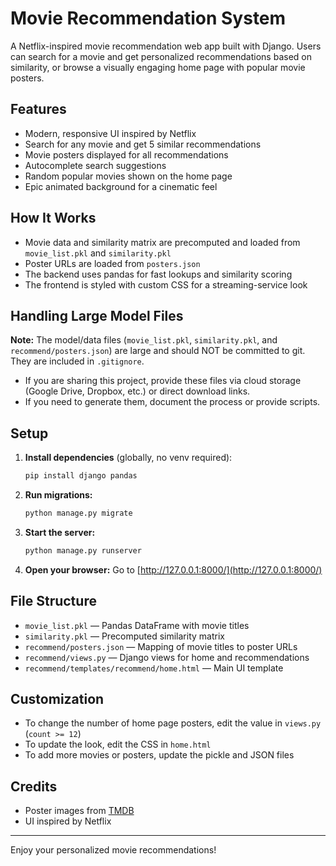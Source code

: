 # Movie Recommendation System

A Netflix-inspired movie recommendation web app built with Django. Users can search for a movie and get personalized recommendations based on similarity, or browse a visually engaging home page with popular movie posters.

## Features
- Modern, responsive UI inspired by Netflix
- Search for any movie and get 5 similar recommendations
- Movie posters displayed for all recommendations
- Autocomplete search suggestions
- Random popular movies shown on the home page
- Epic animated background for a cinematic feel

## How It Works
- Movie data and similarity matrix are precomputed and loaded from `movie_list.pkl` and `similarity.pkl`
- Poster URLs are loaded from `posters.json`
- The backend uses pandas for fast lookups and similarity scoring
- The frontend is styled with custom CSS for a streaming-service look

## Handling Large Model Files

**Note:** The model/data files (`movie_list.pkl`, `similarity.pkl`, and `recommend/posters.json`) are large and should NOT be committed to git. They are included in `.gitignore`.

- If you are sharing this project, provide these files via cloud storage (Google Drive, Dropbox, etc.) or direct download links.
- If you need to generate them, document the process or provide scripts.

## Setup
1. **Install dependencies** (globally, no venv required):
   ```sh
   pip install django pandas
   ```
2. **Run migrations:**
   ```sh
   python manage.py migrate
   ```
3. **Start the server:**
   ```sh
   python manage.py runserver
   ```
4. **Open your browser:**
   Go to [http://127.0.0.1:8000/](http://127.0.0.1:8000/)

## File Structure
- `movie_list.pkl` — Pandas DataFrame with movie titles
- `similarity.pkl` — Precomputed similarity matrix
- `recommend/posters.json` — Mapping of movie titles to poster URLs
- `recommend/views.py` — Django views for home and recommendations
- `recommend/templates/recommend/home.html` — Main UI template

## Customization
- To change the number of home page posters, edit the value in `views.py` (`count >= 12`)
- To update the look, edit the CSS in `home.html`
- To add more movies or posters, update the pickle and JSON files

## Credits
- Poster images from [TMDB](https://www.themoviedb.org/)
- UI inspired by Netflix

---

Enjoy your personalized movie recommendations!
